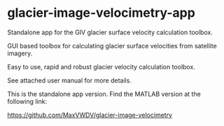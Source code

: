 # glacier-image-velocimetry-app
Standalone app for the GIV glacier surface velocity calculation toolbox.

GUI based toolbox for calculating glacier surface velocities from satellite imagery.

Easy to use, rapid and robust glacier velocity calculation toolbox.

See attached user manual for more details.

This is the standalone app version. Find the MATLAB version at the following link:

https://github.com/MaxVWDV/glacier-image-velocimetry
